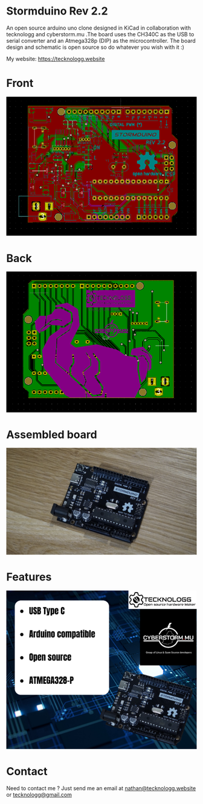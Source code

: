 # Stormduino Rev 2.2
An open source arduino uno clone designed in KiCad in collaboration with tecknologg and cyberstorm.mu .The board uses the CH340C as the USB to serial converter and an Atmega328p (DIP) as the microcontroller. The board design and schematic is open source so do whatever you wish with it :)

My website: https://tecknologg.website


# Front 


![picture](https://github.com/Chromico/stormduino/blob/master/1.PNG)


# Back


![picture](https://github.com/Chromico/stormduino/blob/master/2.PNG)


# Assembled board


![picture](https://github.com/Chromico/stormduino/blob/master/_DSC0983.JPG)


# Features


![picture](https://github.com/Chromico/stormduino/blob/master/stormduino-features.png)


# Contact

Need to contact me ? Just send me an email at nathan@tecknologg.website or tecknologg@gmail.com
